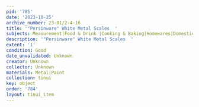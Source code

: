 ```yaml
---
pid: '785'
date: '2023-10-25'
archive_number: 23-01/2-4-16
title: '"Persinware" White Metal Scales  '
subjects: Measurement|Food & Drink |Cooking & Baking|Homewares|Domestic Labour
description: '"Persinware" White Metal Scales  '
extent: '1'
condition: Good
date_unvalidated: Unknown
creator: Unknown
collector: Unknown
materials: Metal|Paint
collection: tinui
key: object
order: '784'
layout: tinui_item
---
```

